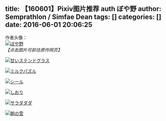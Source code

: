 title: 【160601】Pixiv图片推荐 auth ぼや野
author: Semprathlon / Simfae Dean
tags: []
categories: []
date: 2016-06-01 20:06:25
---
作者头像：  
[![ぼや野](/blog/uploads/2016/06/7094940.png)](http://www.pixiv.net/member_illust.php?id=1263092)  
<em>【点击图片可前往原作网页】</em>  

[![甘いステンドグラス](/blog/uploads/2016/06/56572505_p0.png)](http://www.pixiv.net/member_illust.php?mode=medium&illust_id=56572505)

[![ミルクパズル](/blog/uploads/2016/06/43089180_p0.png)](http://www.pixiv.net/member_illust.php?mode=medium&illust_id=43089180)
<!--more-->
[![シール](/blog/uploads/2016/06/48042913_p0.png)](http://www.pixiv.net/member_illust.php?mode=medium&illust_id=48042913)

[![しおり](/blog/uploads/2016/06/47587214_p0.png)](http://www.pixiv.net/member_illust.php?mode=medium&illust_id=47587214)

[![サラダダダ](/blog/uploads/2016/06/44998366_p0.png)](http://www.pixiv.net/member_illust.php?mode=medium&illust_id=44998366)

[![朝の雪](/blog/uploads/2016/06/41841957_p0.png)](http://www.pixiv.net/member_illust.php?mode=medium&illust_id=41841957)